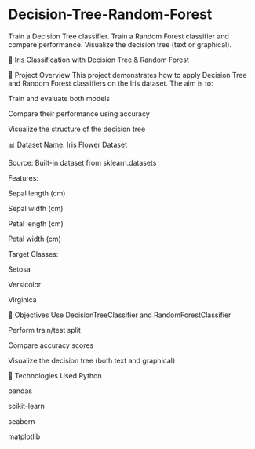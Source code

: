 # Decision-Tree-Random-Forest
Train a Decision Tree classifier. Train a Random Forest classifier and compare performance. Visualize the decision tree (text or graphical).

🌸 Iris Classification with Decision Tree & Random Forest

📘 Project Overview
This project demonstrates how to apply Decision Tree and Random Forest classifiers on the Iris dataset. The aim is to:

Train and evaluate both models

Compare their performance using accuracy

Visualize the structure of the decision tree

📊 Dataset
Name: Iris Flower Dataset

Source: Built-in dataset from sklearn.datasets

Features:

Sepal length (cm)

Sepal width (cm)

Petal length (cm)

Petal width (cm)

Target Classes:

Setosa

Versicolor

Virginica

🧠 Objectives
Use DecisionTreeClassifier and RandomForestClassifier

Perform train/test split

Compare accuracy scores

Visualize the decision tree (both text and graphical)

🧰 Technologies Used
Python

pandas

scikit-learn

seaborn

matplotlib
